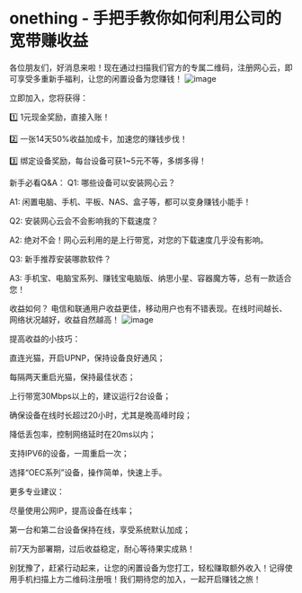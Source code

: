 # onething - 手把手教你如何利用公司的宽带赚收益

各位朋友们，好消息来啦！现在通过扫描我们官方的专属二维码，注册网心云，即可享受多重新手福利，让您的闲置设备为您赚钱！
![image](https://cccimg.com/view.php/f4d664ade688d5b8872bdb5572b875db.jpg)

立即加入，您将获得：

1️⃣ 1元现金奖励，直接入账！ 

2️⃣ 一张14天50%收益加成卡，加速您的赚钱步伐！

3️⃣ 绑定设备奖励，每台设备可获1~5元不等，多绑多得！

新手必看Q&A：
Q1: 哪些设备可以安装网心云？

A1: 闲置电脑、手机、平板、NAS、盒子等，都可以变身赚钱小能手！

Q2: 安装网心云会不会影响我的下载速度？ 

A2: 绝对不会！网心云利用的是上行带宽，对您的下载速度几乎没有影响。

Q3: 新手推荐安装哪款软件？ 

A3: 手机宝、电脑宝系列、赚钱宝电脑版、纳思小星、容器魔方等，总有一款适合您！

收益如何？ 电信和联通用户收益更佳，移动用户也有不错表现。在线时间越长、网络状况越好，收益自然越高！
![image](https://github.com/user-attachments/assets/4c4ba56e-d627-418d-aed7-9d24a1958f71)

提高收益的小技巧：

直连光猫，开启UPNP，保持设备良好通风；

每隔两天重启光猫，保持最佳状态；

上行带宽30Mbps以上的，建议运行2台设备；

确保设备在线时长超过20小时，尤其是晚高峰时段；

降低丢包率，控制网络延时在20ms以内；

支持IPV6的设备，一周重启一次；

选择“OEC系列”设备，操作简单，快速上手。

更多专业建议：

尽量使用公网IP，提高设备在线率；

第一台和第二台设备保持在线，享受系统默认加成；

前7天为部署期，过后收益稳定，耐心等待果实成熟！

别犹豫了，赶紧行动起来，让您的闲置设备为您打工，轻松赚取额外收入！记得使用手机扫描上方二维码注册哦！我们期待您的加入，一起开启赚钱之旅！
